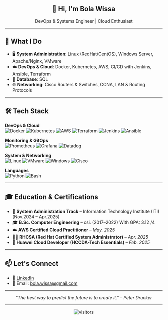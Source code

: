 <h2 align="center">👋 Hi, I'm Bola Wissa</h2>
<p align="center">DevOps & Systems Engineer | Cloud Enthusiast </p>

---

## 💼 What I Do

- 🖥️ **System Administration**: Linux (RedHat/CentOS), Windows Server, Apache/Nginx, VMware  
- ☁️ **DevOps & Cloud**: Docker, Kubernetes, AWS, CI/CD with Jenkins, Ansible, Terraform  
- 🧠 **Database**:  SQL
- 🌐 **Networking**: Cisco Routers & Switches, CCNA, LAN & Routing Protocols  

---

## 🛠️ Tech Stack

**DevOps & Cloud**  
![Docker](https://img.shields.io/badge/Docker-2496ED?style=flat&logo=docker&logoColor=white)
![Kubernetes](https://img.shields.io/badge/Kubernetes-326CE5?style=flat&logo=kubernetes&logoColor=white)
![AWS](https://img.shields.io/badge/AWS-232F3E?style=flat&logo=amazon-aws&logoColor=white)
![Terraform](https://img.shields.io/badge/Terraform-623CE4?style=flat&logo=terraform&logoColor=white)
![Jenkins](https://img.shields.io/badge/Jenkins-D24939?style=flat&logo=jenkins&logoColor=white)
![Ansible](https://img.shields.io/badge/Ansible-EE0000?style=flat&logo=ansible&logoColor=white)

**Monitoring & GitOps**  
![Prometheus](https://img.shields.io/badge/Prometheus-E6522C?style=flat&logo=prometheus&logoColor=white)
![Grafana](https://img.shields.io/badge/Grafana-F46800?style=flat&logo=grafana&logoColor=white)
![Datadog](https://img.shields.io/badge/Datadog-632CA6?style=flat&logo=datadog&logoColor=white)


**System & Networking**  
![Linux](https://img.shields.io/badge/Linux-FCC624?style=flat&logo=linux&logoColor=black)
![VMware](https://img.shields.io/badge/VMware-607078?style=flat&logo=vmware&logoColor=white)
![Windows](https://img.shields.io/badge/Windows_Server-0078D6?style=flat&logo=windows&logoColor=white)
![Cisco](https://img.shields.io/badge/Cisco-1BA0D7?style=flat&logo=cisco&logoColor=white)

**Languages**  
![Python](https://img.shields.io/badge/Python-3776AB?style=flat&logo=python&logoColor=white)
![Bash](https://img.shields.io/badge/Bash-4EAA25?style=flat&logo=gnu-bash&logoColor=white)

---

## 🎓 Education & Certifications

- 🎯 **System Administration Track** – Information Technology Institute (ITI) (Nov.2024 – Apr.2025)
- 🎓 **B.Sc. Computer Engineering** – csi. (2017–2022) With GPA: 3.12 /4  
- ☁️ **AWS Certified Cloud Practitioner** – *May. 2025*
- 🧑‍💻 **RHCSA (Red Hat Certified System Administrator)** – *Apr. 2025*
- 🏅 **Huawei Cloud Developer (HCCDA-Tech Essentials)** – *Feb. 2025* 

 

---

## 📫 Let's Connect

- 🔗 [LinkedIn](https://www.linkedin.com/in/bola-wisa/)  
- 📧 Email: bola.wissa@gmail.com

---

<p align="center">
  <i>"The best way to predict the future is to create it." – Peter Drucker</i>
</p>

---

<!-- Visitor Count -->
<p align="center">
  <img src="https://komarev.com/ghpvc/?username=your-username&style=flat-square" alt="visitors"/>
</p>
